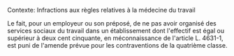 Contexte: Infractions aux règles relatives  à la médecine du travail

Le fait, pour un employeur ou son préposé, de ne pas avoir organisé des services sociaux du travail dans un établissement dont l'effectif est égal ou supérieur à deux cent cinquante, en méconnaissance de l'article L. 4631-1, est puni de l'amende prévue pour les contraventions de la quatrième classe.